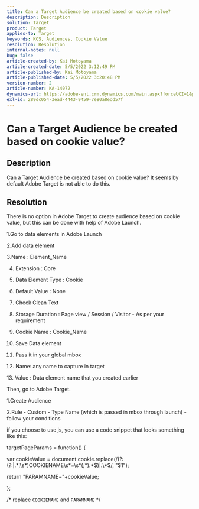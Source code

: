 ```yaml
---
title: Can a Target Audience be created based on cookie value?
description: Description
solution: Target
product: Target
applies-to: Target
keywords: KCS, Audiences, Cookie Value
resolution: Resolution
internal-notes: null
bug: false
article-created-by: Kai Motoyama
article-created-date: 5/5/2022 3:12:49 PM
article-published-by: Kai Motoyama
article-published-date: 5/5/2022 3:20:48 PM
version-number: 2
article-number: KA-14072
dynamics-url: https://adobe-ent.crm.dynamics.com/main.aspx?forceUCI=1&pagetype=entityrecord&etn=knowledgearticle&id=8275a2d0-85cc-ec11-a7b5-6045bd00d995
exl-id: 289dc054-3ead-4443-9459-7e80a8edd57f
---
```

# Can a Target Audience be created based on cookie value?

## Description


Can a Target Audience be created based on cookie value? It seems by default Adobe Target is not able to do this.


## Resolution


There is no option in Adobe Target to create audience based on cookie value, but this can be done with help of Adobe Launch.

1.Go to data elements in Adobe Launch

2.Add data element

3.Name : Element_Name

4. Extension : Core

5. Data Element Type : Cookie

6. Default Value : None

7. Check Clean Text

8. Storage Duration : Page view / Session / Visitor - As per your requirement

9. Cookie Name : Cookie_Name

10. Save Data element

11. Pass it in your global mbox

12. Name: any name to capture in target

13. Value : Data element name that you created earlier



Then, go to Adobe Target.

1.Create Audience

2.Rule - Custom - Type Name (which is passed in mbox through launch) - follow your conditions



if you choose to use js, you can use a code snippet that looks something like this:

targetPageParams = function() {

var cookieValue = document.cookie.replace(/(?:(?:|.\*;\s\*)COOKIENAME\s\*\=\s\*(;\*).\*$)|.\*$/, "$1");



return "PARAMNAME="+cookieValue;



};

/\* replace `COOKIENAME` and `PARAMNAME` \*/
